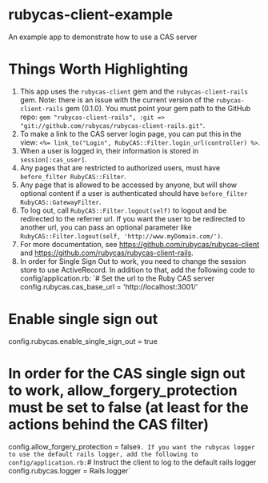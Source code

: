 rubycas-client-example
==========================

An example app to demonstrate how to use a CAS server

# Things Worth Highlighting
1. This app uses the `rubycas-client` gem and the `rubycas-client-rails` gem.  Note: there is an issue with the current version of the `rubycas-client-rails` gem (0.1.0).  You must point your gem path to the GitHub repo: `gem "rubycas-client-rails", :git => "git://github.com/rubycas/rubycas-client-rails.git"`.
2. To make a link to the CAS server login page, you can put this in the view: `<%= link_to("Login", RubyCAS::Filter.login_url(controller) %>`.
3. When a user is logged in, their information is stored in `session[:cas_user]`.
4. Any pages that are restricted to authorized users, must have `before_filter RubyCAS::Filter`.
5. Any page that is allowed to be accessed by anyone, but will show optional content if a user is authenticated should have `before_filter RubyCAS::GatewayFilter`.
6. To log out, call `RubyCAS::Filter.logout(self)` to logout and be redirected to the referrer url.  If you want the user to be redirected to another url, you can pass an optional parameter like `RubyCAS::Filter.logout(self, 'http://www.myDomain.com/')`.
7. For more documentation, see https://github.com/rubycas/rubycas-client and https://github.com/rubycas/rubycas-client-rails.
8. In order for Single Sign Out to work, you need to change the session store to use ActiveRecord.  In addition to that, add the following code to config/application.rb:
`# Set the url to the Ruby CAS server
config.rubycas.cas_base_url = 'http://localhost:3001/'
# Enable single sign out
config.rubycas.enable_single_sign_out = true
# In order for the CAS single sign out to work, allow_forgery_protection must be set to false (at least for the actions behind the CAS filter)
config.allow_forgery_protection = false`
9. If you want the rubycas logger to use the default rails logger, add the following to config/application.rb:
`# Instruct the client to log to the default rails logger
config.rubycas.logger = Rails.logger`
